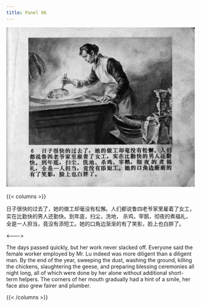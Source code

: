 ```yaml
---
title: Panel 06
---
```


![zhufu panel](./../../images/zhufu/seifert0772_zf_0011_006.jpg)

{{< columns >}}

日子很快的过去了，她的做工却毫没有松懈。人们都说鲁四老爷家里雇着了女工，实在比勤快的男人还勤快。到年底，扫尘，洗地， 杀鸡，宰鹅，彻夜的煮福礼， 全是一人担当，竟没有添短工。她的口角边渐渐的有了笑影，脸上也白胖了。

<--->

The days passed quickly, but her work never slacked off. Everyone said the female worker employed by Mr. Lu indeed was more diligent than a diligent man. By the end of the year, sweeping the dust, washing the ground, killing the chickens, slaughtering the geese, and preparing blessing ceremonies all night long, all of which were done by her alone without additional short-term helpers. The corners of her mouth gradually had a hint of a smile, her face also grew fairer and plumber.

{{< /columns >}}
